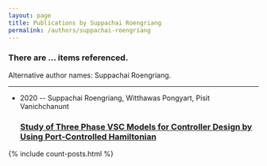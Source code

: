 ```yaml
---
layout: page
title: Publications by Suppachai Roengriang
permalink: /authors/suppachai-roengriang
---
```


<h3 id="number-posts">There are ... items referenced.</h3>
<p id='info-authors'>Alternative author names: Suppachai Roengriang.</p>
<hr />
<ul class="post-list">
<li><span class='post-meta'>2020 -- Suppachai Roengriang, Witthawas Pongyart, Pisit Vanichchanunt</span><h3><a class='post-link' href="{{ site.baseurl }}/study-of-three-phase-vsc-models-for-controller-design-by-using-port-controlled-hamiltonian">Study of Three Phase VSC Models for Controller Design by Using Port-Controlled Hamiltonian</a></h3></li>

</ul>
{% include count-posts.html %}

